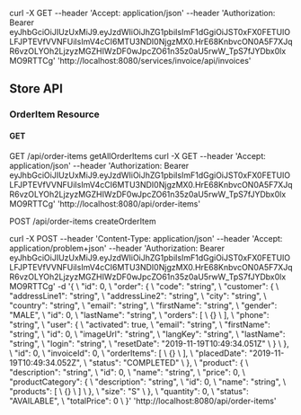 

curl -X GET --header 'Accept: application/json' --header 'Authorization: Bearer eyJhbGciOiJIUzUxMiJ9.eyJzdWIiOiJhZG1pbiIsImF1dGgiOiJST0xFX0FETUlOLFJPTEVfVVNFUiIsImV4cCI6MTU3NDI0NjgzMX0.HrE68KnbvcON0A5F7XJqR6vzOLYOh2LjzyzMGZHIWzDF0wJpcZO61n35z0aU5rwW_TpS7fJYDbx0lxMO9RTTCg' 'http://localhost:8080/services/invoice/api/invoices'


## Store API

### OrderItem Resource
#### GET

GET /api/order-items                                            getAllOrderItems
curl -X GET --header 'Accept: application/json' --header 'Authorization: Bearer eyJhbGciOiJIUzUxMiJ9.eyJzdWIiOiJhZG1pbiIsImF1dGgiOiJST0xFX0FETUlOLFJPTEVfVVNFUiIsImV4cCI6MTU3NDI0NjgzMX0.HrE68KnbvcON0A5F7XJqR6vzOLYOh2LjzyzMGZHIWzDF0wJpcZO61n35z0aU5rwW_TpS7fJYDbx0lxMO9RTTCg' 'http://localhost:8080/api/order-items'



POST /api/order-items                                             createOrderItem

curl -X POST --header 'Content-Type: application/json' --header 'Accept: application/problem+json' --header 'Authorization: Bearer eyJhbGciOiJIUzUxMiJ9.eyJzdWIiOiJhZG1pbiIsImF1dGgiOiJST0xFX0FETUlOLFJPTEVfVVNFUiIsImV4cCI6MTU3NDI0NjgzMX0.HrE68KnbvcON0A5F7XJqR6vzOLYOh2LjzyzMGZHIWzDF0wJpcZO61n35z0aU5rwW_TpS7fJYDbx0lxMO9RTTCg' -d '{ \ 
   "id": 0, \ 
   "order": { \ 
     "code": "string", \ 
     "customer": { \ 
       "addressLine1": "string", \ 
       "addressLine2": "string", \ 
       "city": "string", \ 
       "country": "string", \ 
       "email": "string", \ 
       "firstName": "string", \ 
       "gender": "MALE", \ 
       "id": 0, \ 
       "lastName": "string", \ 
       "orders": [ \ 
         {} \ 
       ], \ 
       "phone": "string", \ 
       "user": { \ 
         "activated": true, \ 
         "email": "string", \ 
         "firstName": "string", \ 
         "id": 0, \ 
         "imageUrl": "string", \ 
         "langKey": "string", \ 
         "lastName": "string", \ 
         "login": "string", \ 
         "resetDate": "2019-11-19T10:49:34.051Z" \ 
       } \ 
     }, \ 
     "id": 0, \ 
     "invoiceId": 0, \ 
     "orderItems": [ \ 
       {} \ 
     ], \ 
     "placedDate": "2019-11-19T10:49:34.052Z", \ 
     "status": "COMPLETED" \ 
   }, \ 
   "product": { \ 
     "description": "string", \ 
     "id": 0, \ 
     "name": "string", \ 
     "price": 0, \ 
     "productCategory": { \ 
       "description": "string", \ 
       "id": 0, \ 
       "name": "string", \ 
       "products": [ \ 
         {} \ 
       ] \ 
     }, \ 
     "size": "S" \ 
   }, \ 
   "quantity": 0, \ 
   "status": "AVAILABLE", \ 
   "totalPrice": 0 \ 
 }' 'http://localhost:8080/api/order-items'